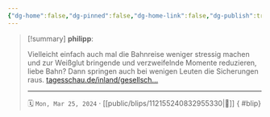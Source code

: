 ```yaml
---
{"dg-home":false,"dg-pinned":false,"dg-home-link":false,"dg-publish":true,"type":"blip","disabled rules":["yaml-title","yaml-title-alias","file-name-heading"],"title":"philipp on mastodon @ 2024-03-25","created-date":"2024-03-25T07:52:42","id":112155240832955330,"updated-date":"2025-05-02T08:50:43","dg-path":"blips/112155240832955330.md","permalink":"/blips/112155240832955330/","dgPassFrontmatter":true,"created":"2024-03-25T07:52:42","updated":"2025-05-02T08:50:43"}
---
```


> [!summary] **philipp**:
>
> Vielleicht einfach auch mal die Bahnreise weniger stressig machen und zur Weißglut bringende und verzweifelnde Momente reduzieren, liebe Bahn? Dann springen auch bei wenigen Leuten die Sicherungen raus.
> [tagesschau.de/inland/gesellsch…](https://www.tagesschau.de/inland/gesellschaft/bahn-bodycams-100.html)
> - - -
>
> 🗓️ `Mon, Mar 25, 2024` · [[public/blips/112155240832955330\|🔗]]
{ #blip}

